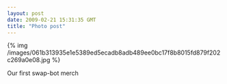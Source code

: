 ```yaml
---
layout: post
date: 2009-02-21 15:31:35 GMT
title: "Photo post"
---
```

{% img /images/061b313935e1e5389ed5ecadb8adb489ee0bc17f8b8015fd879f202c269a0e08.jpg %}

Our first swap-bot merch